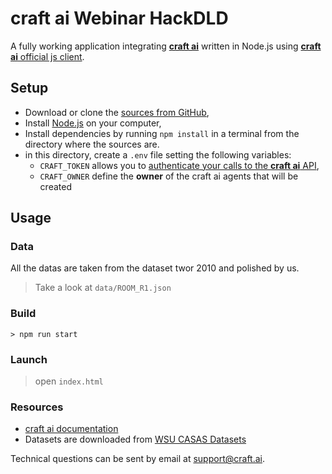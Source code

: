 # **craft ai** Webinar HackDLD #

A fully working application integrating [**craft ai**](http://craft.ai) written
in Node.js using [**craft ai** official js client](https://www.npmjs.com/package/craft-ai).

## Setup ##

- Download or clone the [sources from GitHub](https://github.com/craft-ai/webinar),
- Install [Node.js](https://nodejs.org/en/download/) on your computer,
- Install dependencies by running `npm install` in a terminal from the directory where the sources are.
- in this directory, create a `.env` file setting the following variables:
    - `CRAFT_TOKEN` allows you to [authenticate your calls to the **craft ai** API](https://beta.craft.ai/doc#header-authentication),
    - `CRAFT_OWNER` define the **owner** of the craft ai agents that will be created  

## Usage ##

### Data ###

All the datas are taken from the dataset twor 2010 and polished by us.

> Take a look at `data/ROOM_R1.json`

### Build ###

```console
> npm run start
```

### Launch ###

> open `index.html`

### Resources ###

- [craft ai documentation](https://beta.craft.ai/doc)
- Datasets are downloaded from [WSU CASAS Datasets](http://ailab.wsu.edu/casas/datasets/)

Technical questions can be sent by email at [support@craft.ai]('mailto:support@craft.ai').

